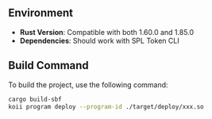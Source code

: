 ## Environment

- **Rust Version**: Compatible with both 1.60.0 and 1.85.0
- **Dependencies**: Should work with SPL Token CLI

## Build Command

To build the project, use the following command:
```bash
cargo build-sbf
koii program deploy --program-id ./target/deploy/xxx.so
```
